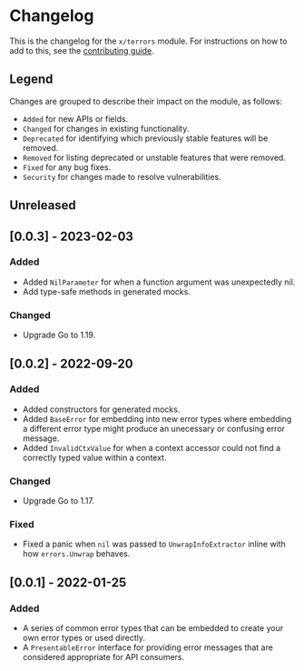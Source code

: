 # Changelog

This is the changelog for the `x/terrors` module. For instructions on how to add to this, see the
[contributing guide](../../CONTRIBUTING.md).

## Legend

Changes are grouped to describe their impact on the module, as follows:

- `Added` for new APIs or fields.
- `Changed` for changes in existing functionality.
- `Deprecated` for identifying which previously stable features will be removed.
- `Removed` for listing deprecated or unstable features that were removed.
- `Fixed` for any bug fixes.
- `Security` for changes made to resolve vulnerabilities.

## Unreleased

## [0.0.3] - 2023-02-03

### Added

- Added `NilParameter` for when a function argument was unexpectedly nil.
- Add type-safe methods in generated mocks.

### Changed

- Upgrade Go to 1.19.

## [0.0.2] - 2022-09-20

### Added

- Added constructors for generated mocks.
- Added `BaseError` for embedding into new error types where embedding a different error type might produce an unecessary or confusing error message.
- Added `InvalidCtxValue` for when a context accessor could not find a correctly typed value within a context.

### Changed

- Upgrade Go to 1.17.

### Fixed

- Fixed a panic when `nil` was passed to `UnwrapInfoExtractor` inline with how `errors.Unwrap` behaves.

## [0.0.1] - 2022-01-25

### Added

- A series of common error types that can be embedded to create your own error types or used directly.
- A `PresentableError` interface for providing error messages that are considered appropriate for API consumers.
